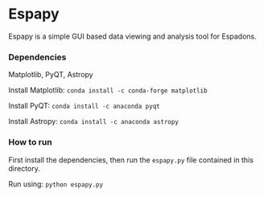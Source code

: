 # Espapy #

Espapy is a simple GUI based data viewing and analysis tool for Espadons.


### Dependencies ###

Matplotlib, PyQT, Astropy

Install Matplotlib: `conda install -c conda-forge matplotlib`

Install PyQT: `conda install -c anaconda pyqt`

Install Astropy: `conda install -c anaconda astropy`


### How to run ###

First install the dependencies, then run the `espapy.py` file contained in this directory.

Run using: `python espapy.py`

